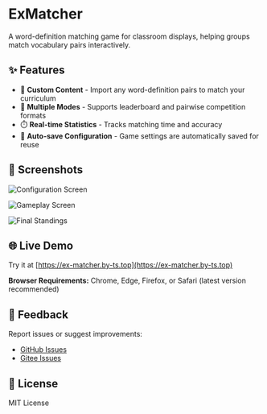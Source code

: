 # ExMatcher

A word-definition matching game for classroom displays, helping groups match vocabulary pairs interactively.

## ✨ Features

- 📝 **Custom Content** - Import any word-definition pairs to match your curriculum
- 👥 **Multiple Modes** - Supports leaderboard and pairwise competition formats
- ⏱️ **Real-time Statistics** - Tracks matching time and accuracy
- 💾 **Auto-save Configuration** - Game settings are automatically saved for reuse

## 📸 Screenshots

<!-- Configuration Screen -->
![Configuration Screen](https://via.placeholder.com/800x450.png?text=Configuration+Screen)

<!-- Gameplay Screen -->
![Gameplay Screen](https://via.placeholder.com/800x450.png?text=Gameplay+Screen)

<!-- Final Standings -->
![Final Standings](https://via.placeholder.com/800x450.png?text=Final+Standings)

## 🌐 Live Demo

Try it at [https://ex-matcher.by-ts.top](https://ex-matcher.by-ts.top)

**Browser Requirements:** Chrome, Edge, Firefox, or Safari (latest version recommended)

## 💬 Feedback

Report issues or suggest improvements:

- [GitHub Issues](https://github.com/typed-sigterm/ex-matcher/issues)
- [Gitee Issues](https://gitee.com/typed-sigterm/ex-matcher/issues)

## 📄 License

MIT License
